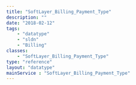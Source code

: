 ```yaml
---
title: "SoftLayer_Billing_Payment_Type"
description: ""
date: "2018-02-12"
tags:
    - "datatype"
    - "sldn"
    - "Billing"
classes:
    - "SoftLayer_Billing_Payment_Type"
type: "reference"
layout: "datatype"
mainService : "SoftLayer_Billing_Payment_Type"
---
```

